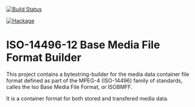 
[![Build Status](https://travis-ci.org/sheyll/isobmff-builder.svg?branch=master)](https://travis-ci.org/sheyll/isobmff-builder)

[![Hackage](https://img.shields.io/badge/hackage-isobmff-builder-green.svg?style=flat)](http://hackage.haskell.org/package/isobmff-builder)

# ISO-14496-12 Base Media File Format Builder

This project contains a bytestring-builder for the media data container file
format defined as part of the MPEG-4 (ISO-14496) family of standards, calles the
Iso Base Media File Format, or ISOBMFF.

It is a container format for both stored and transfered media data.
